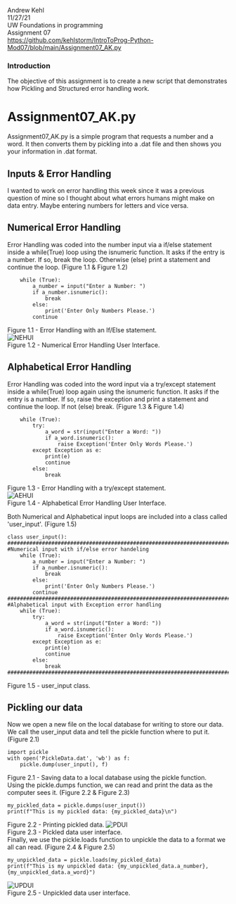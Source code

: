 Andrew Kehl  
11/27/21  
UW Foundations in programming  
Assignment 07  
https://github.com/kehlstorm/IntroToProg-Python-Mod07/blob/main/Assignment07_AK.py

### Introduction
The objective of this assignment is to create a new script that demonstrates how Pickling and Structured error handling work. 
 
# Assignment07_AK.py
Assignment07_AK.py is a simple program that requests a number and a word. It then converts them by pickling into a .dat file and then shows you your information in .dat format. 

## Inputs & Error Handling
I wanted to work on error handling this week since it was a previous question of mine so I thought about what errors humans might make on data entry. Maybe entering numbers for letters and vice versa. 

## Numerical Error Handling
Error Handling was coded into the number input via a if/else statement inside a while(True) loop using the isnumeric function. It asks if the entry is a number. If so, break the loop. Otherwise (else) print a statement and continue the loop. (Figure 1.1 & Figure 1.2)
```
    while (True):
        a_number = input("Enter a Number: ")
        if a_number.isnumeric():
            break
        else:
            print('Enter Only Numbers Please.')
        continue
```
Figure 1.1 - Error Handling with an If/Else statement.   
![NEHUI](https://github.com/kehlstorm/IntroToProg-Python-Mod07/blob/main/docs/Numerical%20Error%20Handling%20UI.jpg)  
Figure 1.2 - Numerical Error Handling User Interface.  

## Alphabetical Error Handling
Error Handling was coded into the word input via a try/except statement inside a while(True) loop again using the isnumeric function. It asks if the entry is a number. If so, raise the exception and print a statement and continue the loop. If not (else) break. (Figure 1.3 & Figure 1.4)
```
    while (True):
        try:
            a_word = str(input("Enter a Word: "))
            if a_word.isnumeric():
                raise Exception('Enter Only Words Please.')
        except Exception as e:
            print(e)
            continue
        else:
            break
```  
Figure 1.3 - Error Handling with a try/except statement.  
![AEHUI](https://github.com/kehlstorm/IntroToProg-Python-Mod07/blob/main/docs/Alphabeticall%20Error%20Handling%20UI.jpg)  
Figure 1.4 - Alphabetical Error Handling User Interface.  

Both Numerical and Alphabetical input loops are included into a class called 'user_input'. (Figure 1.5)
```
class user_input():
#################################################################################
#Numerical input with if/else error handeling
    while (True):
        a_number = input("Enter a Number: ")
        if a_number.isnumeric():
            break
        else:
            print('Enter Only Numbers Please.')
        continue
#################################################################################
#Alphabetical input with Exception error handling
    while (True):
        try:
            a_word = str(input("Enter a Word: "))
            if a_word.isnumeric():
                raise Exception('Enter Only Words Please.')
        except Exception as e:
            print(e)
            continue
        else:
            break
#################################################################################
```
Figure 1.5 - user_input class.  

## Pickling our data
Now we open a new file on the local database for writing to store our data. We call the user_input data and tell the pickle function where to put it.  (Figure 2.1)
```
import pickle
with open('PickleData.dat', 'wb') as f:
    pickle.dump(user_input(), f)
```  
Figure 2.1 - Saving data to a local database using the pickle function.  
Using the pickle.dumps function, we can read and print the data as the computer sees it. (Figure 2.2 & Figure 2.3)
```
my_pickled_data = pickle.dumps(user_input())
print(f"This is my pickled data: {my_pickled_data}\n")
```
Figure 2.2 - Printing pickled data.
![PDUI](https://github.com/kehlstorm/IntroToProg-Python-Mod07/blob/main/docs/Pickled%20Data%20UI.jpg)  
Figure 2.3 - Pickled data user interface.  
Finally, we use the pickle.loads function to unpickle the data to a format we all can read. (Figure 2.4 & Figure 2.5)
```
my_unpickled_data = pickle.loads(my_pickled_data)
print(f"This is my unpickled data: {my_unpickled_data.a_number}, {my_unpickled_data.a_word}")
```
![UPDUI](https://github.com/kehlstorm/IntroToProg-Python-Mod07/blob/main/docs/Unpickled%20Data.jpg)  
Figure 2.5 - Unpickled data user interface.  


